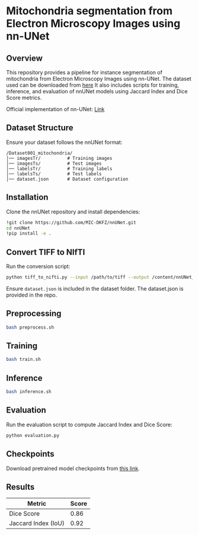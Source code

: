 # Mitochondria segmentation from Electron Microscopy Images using nn-UNet

## Overview
This repository provides a pipeline for instance segmentation of mitochondria from Electron Microscopy Images using nn-UNet. The dataset used can be downloaded from [here](https://www.epfl.ch/labs/cvlab/data/data-em/) It also includes scripts for training, inference, and evaluation of nnUNet models using Jaccard Index and Dice Score metrics.

Official implementation of nn-UNet: [Link](https://github.com/MIC-DKFZ/nnUNet)

## Dataset Structure
Ensure your dataset follows the nnUNet format:
```
/Dataset001_mitochondria/
│── imagesTr/          # Training images
│── imagesTs/          # Test images
│── labelsTr/          # Training labels
│── labelsTs/          # Test labels
│── dataset.json       # Dataset configuration
```

## Installation
Clone the nnUNet repository and install dependencies:
```bash
!git clone https://github.com/MIC-DKFZ/nnUNet.git
cd nnUNet
!pip install -e .
```

## Convert TIFF to NIfTI
Run the conversion script:
```bash
python tiff_to_nifti.py --input /path/to/tiff --output /content/nnUNet_raw/Dataset001_mitochondria
```
Ensure `dataset.json` is included in the dataset folder. The dataset.json is provided in the repo.

## Preprocessing
```bash
bash preprocess.sh
```

## Training
```bash
bash train.sh
```

## Inference
```bash
bash inference.sh
```

## Evaluation
Run the evaluation script to compute Jaccard Index and Dice Score:
```bash
python evaluation.py
```

## Checkpoints
Download pretrained model checkpoints from [this link](https://drive.google.com/file/d/1-bNrW_EOqXJvxymwArBw-Jfd6-qHP1Ax/view?usp=sharing).

## Results
| Metric              | Score  |
|--------------------|--------|
| Dice Score        | 0.86   |
| Jaccard Index (IoU) | 0.92   |
